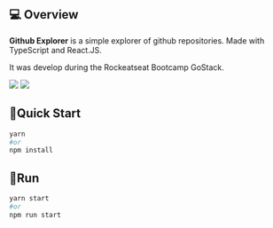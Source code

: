 ## 💻 Overview
**Github Explorer** is a simple explorer of github repositories. Made with TypeScript and React.JS.

It was develop during the Rockeatseat Bootcamp GoStack.

<img src="https://i.imgur.com/HeiVqg4.png"/>
<img src="https://i.imgur.com/l7yhGQF.png" />

## 🚀Quick Start

```bash
yarn
#or
npm install
```
## 🧭Run

```bash
yarn start
#or
npm run start
```

